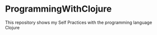 # ProgrammingWithClojure
This repository shows my Self Practices with the programming language Clojure
